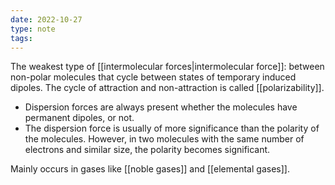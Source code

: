 ```yaml
---
date: 2022-10-27
type: note
tags:
---
```


The weakest type of [[intermolecular forces|intermolecular force]]: between non-polar molecules that cycle between states of temporary induced dipoles. The cycle of attraction and non-attraction is called [[polarizability]].
- Dispersion forces are always present whether the molecules have permanent dipoles, or not.
- The dispersion force is usually of more significance than the polarity of the molecules. However, in two molecules with the same number of electrons and similar size, the polarity becomes significant.

Mainly occurs in gases like [[noble gases]] and [[elemental gases]].
